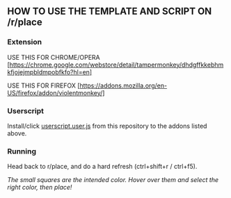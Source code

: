 ## HOW TO USE THE TEMPLATE AND SCRIPT ON /r/place

### Extension

USE THIS FOR CHROME/OPERA
[https://chrome.google.com/webstore/detail/tampermonkey/dhdgffkkebhmkfjojejmpbldmpobfkfo?hl=en]

USE THIS FOR FIREFOX
[https://addons.mozilla.org/en-US/firefox/addon/violentmonkey/]

### Userscript

Install/click [userscript.user.js](https://github.com/chanhalzkie/jnp/raw/main/userscript.user.js) from this repository to the addons listed above.


### Running

Head back to r/place, and do a hard refresh (ctrl+shift+r / ctrl+f5).

*The small squares are the intended color. Hover over them and select the right color, then place!*